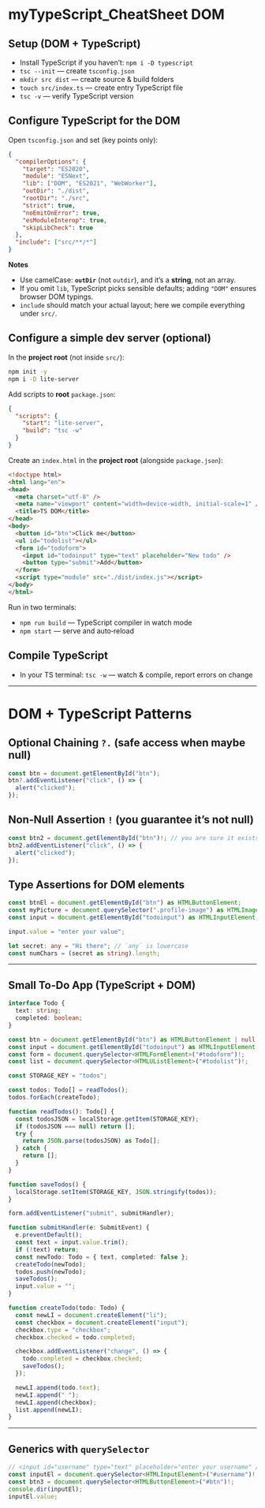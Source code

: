 # myTypeScript_CheatSheet DOM

## Setup (DOM + TypeScript)

* Install TypeScript if you haven’t: `npm i -D typescript`
* `tsc --init` — create `tsconfig.json`
* `mkdir src dist` — create source & build folders
* `touch src/index.ts` — create entry TypeScript file
* `tsc -v` — verify TypeScript version

## Configure TypeScript for the DOM

Open `tsconfig.json` and set (key points only):

```json
{
  "compilerOptions": {
    "target": "ES2020",
    "module": "ESNext",
    "lib": ["DOM", "ES2021", "WebWorker"],
    "outDir": "./dist",
    "rootDir": "./src",
    "strict": true,
    "noEmitOnError": true,
    "esModuleInterop": true,
    "skipLibCheck": true
  },
  "include": ["src/**/*"]
}
```

**Notes**

* Use camelCase: **`outDir`** (not `outdir`), and it’s a **string**, not an array.
* If you omit `lib`, TypeScript picks sensible defaults; adding `"DOM"` ensures browser DOM typings.
* `include` should match your actual layout; here we compile everything under `src/`.

## Configure a simple dev server (optional)

In the **project root** (not inside `src/`):

```bash
npm init -y
npm i -D lite-server
```

Add scripts to **root** `package.json`:

```json
{
  "scripts": {
    "start": "lite-server",
    "build": "tsc -w"
  }
}
```

Create an `index.html` in the **project root** (alongside `package.json`):

```html
<!doctype html>
<html lang="en">
<head>
  <meta charset="utf-8" />
  <meta name="viewport" content="width=device-width, initial-scale=1" />
  <title>TS DOM</title>
</head>
<body>
  <button id="btn">Click me</button>
  <ul id="todolist"></ul>
  <form id="todoform">
    <input id="todoinput" type="text" placeholder="New todo" />
    <button type="submit">Add</button>
  </form>
  <script type="module" src="./dist/index.js"></script>
</body>
</html>
```

Run in two terminals:

* `npm run build` — TypeScript compiler in watch mode
* `npm start` — serve and auto‑reload

## Compile TypeScript

* In your TS terminal: `tsc -w` — watch & compile, report errors on change

---

# DOM + TypeScript Patterns

## Optional Chaining `?.` (safe access when maybe null)

```ts
const btn = document.getElementById("btn");
btn?.addEventListener("click", () => {
  alert("clicked");
});
```

## Non‑Null Assertion `!` (you guarantee it’s not null)

```ts
const btn2 = document.getElementById("btn")!; // you are sure it exists
btn2.addEventListener("click", () => {
  alert("clicked");
});
```

## Type Assertions for DOM elements

```ts
const btnEl = document.getElementById("btn") as HTMLButtonElement;
const myPicture = document.querySelector(".profile-image") as HTMLImageElement; // class selector
const input = document.getElementById("todoinput") as HTMLInputElement;

input.value = "enter your value";

let secret: any = "Hi there"; // `any` is lowercase
const numChars = (secret as string).length;
```

---

## Small To‑Do App (TypeScript + DOM)

```ts
interface Todo {
  text: string;
  completed: boolean;
}

const btn = document.getElementById("btn") as HTMLButtonElement | null;
const input = document.getElementById("todoinput") as HTMLInputElement;
const form = document.querySelector<HTMLFormElement>("#todoform")!;
const list = document.querySelector<HTMLUListElement>("#todolist")!;

const STORAGE_KEY = "todos";

const todos: Todo[] = readTodos();
todos.forEach(createTodo);

function readTodos(): Todo[] {
  const todosJSON = localStorage.getItem(STORAGE_KEY);
  if (todosJSON === null) return [];
  try {
    return JSON.parse(todosJSON) as Todo[];
  } catch {
    return [];
  }
}

function saveTodos() {
  localStorage.setItem(STORAGE_KEY, JSON.stringify(todos));
}

form.addEventListener("submit", submitHandler);

function submitHandler(e: SubmitEvent) {
  e.preventDefault();
  const text = input.value.trim();
  if (!text) return;
  const newTodo: Todo = { text, completed: false };
  createTodo(newTodo);
  todos.push(newTodo);
  saveTodos();
  input.value = "";
}

function createTodo(todo: Todo) {
  const newLI = document.createElement("li");
  const checkbox = document.createElement("input");
  checkbox.type = "checkbox";
  checkbox.checked = todo.completed;

  checkbox.addEventListener("change", () => {
    todo.completed = checkbox.checked;
    saveTodos();
  });

  newLI.append(todo.text);
  newLI.append(" ");
  newLI.append(checkbox);
  list.append(newLI);
}
```

---

## Generics with `querySelector`

```ts
// <input id="username" type="text" placeholder="enter your username" />
const inputEl = document.querySelector<HTMLInputElement>("#username")!;
const btn3 = document.querySelector<HTMLButtonElement>("#btn")!;
console.dir(inputEl);
inputEl.value;
```
